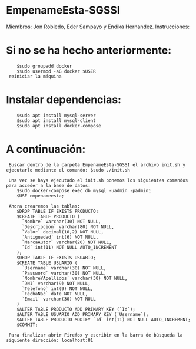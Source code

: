 # EmpenameEsta-SGSSI
Miembros: Jon Robledo, Eder Sampayo y Endika Hernandez.
Instrucciones:
   # Si no se ha hecho anteriormente:
        $sudo groupadd docker
        $sudo usermod -aG docker $USER
     reiniciar la máquina
     
   # Instalar dependencias:
        $sudo apt install mysql-server
        $sudo apt install mysql-client
        $sudo apt install docker-compose

   # A continuación:
     Buscar dentro de la carpeta EmpenameEsta-SGSSI el archivo init.sh y ejecutarlo mediante el comando: $sudo ./init.sh
     
     Una vez se haya ejecutado el init.sh ponemos los siguientes comandos para acceder a la base de datos:
        $sudo docker-compose exec db mysql -uadmin -padmin1
        $USE empenameesta;
        
     Ahora crearemos las tablas:
        $DROP TABLE IF EXISTS PRODUCTO;
        $CREATE TABLE PRODUCTO (
          `Nombre` varchar(30) NOT NULL,
          `Descripcion` varchar(80) NOT NULL,
          `Valor` decimal(10,2) NOT NULL,
          `Antiguedad` int(6) NOT NULL,
          `MarcaAutor` varchar(20) NOT NULL,
          `Id` int(11) NOT NULL AUTO_INCREMENT
        );
        $DROP TABLE IF EXISTS USUARIO;
        $CREATE TABLE USUARIO (
          `Username` varchar(30) NOT NULL,
          `Password` varchar(30) NOT NULL,
          `NombreYApellidos` varchar(30) NOT NULL,
          `DNI` varchar(9) NOT NULL,
          `Telefono` int(9) NOT NULL,
          `FechaNac` date NOT NULL,
          `Email` varchar(30) NOT NULL
        )
        $ALTER TABLE PRODUCTO ADD PRIMARY KEY (`Id`);
        $ALTER TABLE USUARIO ADD PRIMARY KEY (`Username`);
        $ALTER TABLE PRODUCTO MODIFY `Id` int(11) NOT NULL AUTO_INCREMENT;
        $COMMIT;
     
     Para finalizar abrir Firefox y escribir en la barra de búsqueda la siguiente dirección: localhost:81
